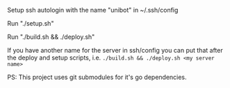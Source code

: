 Setup ssh autologin with the name "unibot" in ~/.ssh/config

Run "./setup.sh"

Run "./build.sh && ./deploy.sh"

If you have another name for the server in ssh/config you can put that after the deploy and setup scripts,
i.e. `./build.sh && ./deploy.sh <my server name>`

PS: This project uses git submodules for it's go dependencies.

